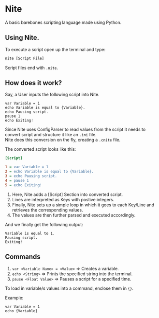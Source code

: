 # Nite
A basic barebones scripting language made using Python.

## Using Nite.
To execute a script open up the terminal and type:
```cmd
nite [Script File]
```
Script files end with `.nite`.

## How does it work?
Say, a User inputs the following script into Nite.

```
var Variable = 1
echo Variable is equal to {Variable}.
echo Pausing script.
pause 1
echo Exiting!
```
Since Nite uses ConfigParser to read values from the script it needs to convert script and structure it like an `.ini` file.  
Nite does this conversion on the fly, creating a `.cnite` file.

The converted script looks like this:
```ini
[Script]

1 = var Variable = 1
2 = echo Variable is equal to {Variable}.
3 = echo Pausing script.
4 = pause 1
5 = echo Exiting!

```

1. Here, Nite adds a [Script] Section into converted script.
2. Lines are interpreted as Keys with postive integers.
3. Finally, Nite sets up a simple loop in which it goes to each Key/Line and retrieves the corresponding values.
4. The values are then further parsed and executed accordingly.

And we finally get the following output:
```
Variable is equal to 1.
Pausing script.
Exiting!
```

## Commands

1. `var <Variable Name> = <Value>` => Creates a variable.
2. `echo <String>` => Prints the specified string into the terminal.
3. `pause <Float Value>` => Pauses a script for a specified time.

To load in variable/s values into a command, enclose them in `{}`.        
     
Example:
```
var Variable = 1
echo {Variable}
```

